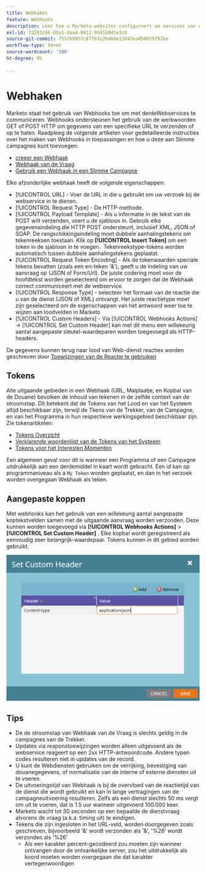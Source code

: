 ```yaml
---
title: Webhaken
feature: Webhooks
description: Leer hoe u Marketo-websites configureert om services van derden aan te roepen, payload-sjablonen in te stellen, codering, responstoewijzingen, tokens, aangepaste kopteksten en tips.
exl-id: fd283c66-05a1-4aa4-8412-0d41b8d1e3c8
source-git-commit: 7557b9957c87f63c2646be13842ea450035792be
workflow-type: tm+mt
source-wordcount: '580'
ht-degree: 0%

---
```


# Webhaken

Marketo staat het gebruik van Webhooks toe om met derdeWebservices te communiceren. Webhooks ondersteunen het gebruik van de werkwoorden GET of POST HTTP om gegevens van een specifieke URL te verzenden of op te halen. Raadpleeg de volgende artikelen voor gedetailleerde instructies over het maken van Webhooks in toepassingen en hoe u deze aan Slimme campagnes kunt toevoegen:

- [ creeer een Webhaak ](https://experienceleague.adobe.com/en/docs/marketo/using/product-docs/administration/additional-integrations/create-a-webhook)
- [ Webhaak van de Vraag ](https://experienceleague.adobe.com/en/docs/marketo/using/product-docs/core-marketo-concepts/smart-campaigns/flow-actions/call-webhook)
- [ Gebruik een Webhaak in een Slimme Campagne ](https://experienceleague.adobe.com/en/docs/marketo/using/product-docs/core-marketo-concepts/smart-campaigns/flow-actions/use-a-webhook-in-a-smart-campaign)

Elke afzonderlijke webhaak heeft de volgende eigenschappen:

- [!UICONTROL URL] - Voer de URL in die u gebruikt om uw verzoek bij de webservice in te dienen.
- [!UICONTROL Request Type] - De HTTP-methode.
- [!UICONTROL Payload Template] - Als u informatie in de tekst van de POST wilt verzenden, voert u de sjabloon in. Gebruik elke gegevensindeling die HTTP POST ondersteunt, inclusief XML, JSON of SOAP. De rangschikkingsindeling moet dubbele aanhalingstekens om tekenreeksen toestaan. Klik op **[!UICONTROL Insert Token]** om een token in de sjabloon in te voegen.  Tekenreekstype-tokens worden automatisch tussen dubbele aanhalingstekens geplaatst.
- [!UICONTROL Request Token Encoding] - Als de tokenwaarden speciale tekens bevatten (zoals een en-teken &#39;&amp;&#39;), geeft u de indeling van uw aanvraag op (JSON of Form/Url). De juiste codering moet voor de hoofdtekst worden geselecteerd om ervoor te zorgen dat de Webhaak correct communiceert met de webservice.
- [!UICONTROL Response Type] - selecteer het formaat van de reactie die u van de dienst (JSON of XML) ontvangt. Het juiste reactietype moet zijn geselecteerd om de eigenschappen van het antwoord weer toe te wijzen aan loodvelden in Marketo
- [!UICONTROL Custom Headers] - Via [!UICONTROL Webhooks Actions] -> [!UICONTROL Set Custom Header] kan met dit menu een willekeurig aantal aangepaste sleutel-waardeparen worden toegevoegd als HTTP-headers.

De gegevens kunnen terug naar lood van Web-dienst reacties worden geschreven door [ Toewijzingen van de Reactie te gebruiken ](response-mappings.md)

## Tokens

Alle uitgaande gebieden in een Webhaak (URL, Malplaatje, en Kopbal van de Douane) bevolken de inhoud van tekenen in de zelfde context van de stroomstap. Dit betekent dat de Tokens van het Lood en van het Systeem altijd beschikbaar zijn, terwijl de Tkens van de Trekker, van de Campagne, en van het Programma in hun respectieve werkingsgebied beschikbaar zijn. Zie tokenartikelen:

- [ Tokens Overzicht ](https://experienceleague.adobe.com/en/docs/marketo/using/product-docs/demand-generation/landing-pages/personalizing-landing-pages/tokens-overview)
- [ Verklarende woordenlijst van de Tokens van het Systeem ](https://experienceleague.adobe.com/en/docs/marketo/using/product-docs/email-marketing/general/using-tokens/system-tokens-glossary)
- [ Tokens voor het Interesten Momenten ](https://experienceleague.adobe.com/en/docs/marketo/using/product-docs/marketo-sales-insight/msi-for-salesforce/features/tabs-in-the-msi-panel/interesting-moments/trigger-tokens-for-interesting-moments)

Een algemeen geval voor dit is wanneer een Programma of een Campagne uitdrukkelijk aan een derdemiddel in kaart wordt gebracht. Een id kan op programmaniveau als a `My Token` worden geplaatst, en dan in het verzoek worden overgegaan Webhaak als teken.

## Aangepaste koppen

Met webhooks kan het gebruik van een willekeurig aantal aangepaste koptekstvelden samen met de uitgaande aanvraag worden verzonden. Deze kunnen worden toegevoegd via **[!UICONTROL Webhooks Actions]** > **[!UICONTROL Set Custom Header]** . Elke kopbal wordt geregistreerd als eenvoudig zeer belangrijk-waardepaar. Tokens kunnen in dit gebied worden gebruikt.

![ Kopballen van de Douane ](assets/custom-headers.png)

## Tips

- De de stroomstap van Webhaak van de Vraag is slechts geldig in de campagnes van de Trekker.
- Updates via responstoewijzingen worden alleen uitgevoerd als de webservice reageert op een 2xx HTTP-antwoordcode. Andere typen codes resulteren niet in updates van de record.
- U kunt de Webdiensten gebruiken om de verrijking, bevestiging van douanegegevens, of normalisatie van de interne of externe diensten uit te voeren.
- De uitvoeringstijd van Webhaak is bij de overvloed van de reactietijd van de dienst die wordt gebruikt en kan in lange vertragingen van de campagneuitvoering resulteren. Zelfs als een dienst slechts 50 ms vergt om uit te voeren, dat is 1.5 uur wanneer uitgevoerd 100.000 keer.
- Marketo wacht tot 30 seconden op een bepaalde de dienstvraag alvorens de vraag (a.k.a. timing uit) te eindigen.
- Tekens die zijn ingesloten in het URL-veld, worden doorgegeven zoals geschreven, bijvoorbeeld &#39;&amp;&#39; wordt verzonden als &#39;&amp;&#39;, &#39;%26&#39; wordt verzonden als &#39;%26&#39;
   - Als een karakter percent-gecodeerd zou moeten zijn wanneer ontvangen door de ontvankelijke server, zou het uitdrukkelijk als koord moeten worden overgegaan die dat karakter vertegenwoordigen
